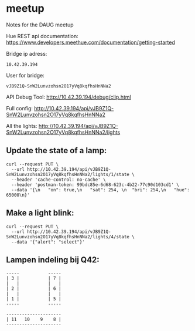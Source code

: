 # meetup
Notes for the DAUG meetup

Hue REST api documentation: https://www.developers.meethue.com/documentation/getting-started

Bridge ip adress:

    10.42.39.194

User for bridge:

    vJB9Z1Q-SnW2Lunvzohsn2O17yVq8kqfhsHnNNa2

API Debug Tool: http://10.42.39.194/debug/clip.html

Full config: http://10.42.39.194/api/vJB9Z1Q-SnW2Lunvzohsn2O17yVq8kqfhsHnNNa2

All the lights: http://10.42.39.194/api/vJB9Z1Q-SnW2Lunvzohsn2O17yVq8kqfhsHnNNa2/lights

## Update the state of a lamp:
    curl --request PUT \
      --url http://10.42.39.194/api/vJB9Z1Q-SnW2Lunvzohsn2O17yVq8kqfhsHnNNa2/lights/1/state \
      --header 'cache-control: no-cache' \
      --header 'postman-token: 99bdc85e-6d68-623c-4b22-77c90d103cd1' \
      --data '{\n	"on": true,\n	"sat": 254, \n	"bri": 254,\n	"hue": 65000\n}'
      
## Make a light blink:
    curl --request PUT \
      --url http://10.42.39.194/api/vJB9Z1Q-SnW2Lunvzohsn2O17yVq8kqfhsHnNNa2/lights/4/state \
      --data '{"alert": "select"}'

## Lampen indeling bij Q42:
    -----           -----
    | 3 |           | 7 |
    |   |           |   |
    | 2 |           | 6 |
    |   |           |   |
    | 1 |           | 5 |
    -----           -----

    ---------------------
    | 11   10    9    8 |
    ---------------------
